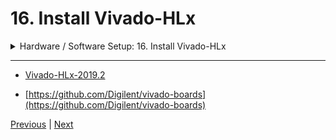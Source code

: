 # 16. Install Vivado-HLx

<details>
  <summary> Hardware / Software Setup: 16. Install Vivado-HLx </summary>

<p align = "center" >
    <img src = "https://rfpga.s3.us-west-1.amazonaws.com/HLS-for-FPGA-Part-1-Combinational-Circuits/images/16_Install-Vivado-HLx.png" width = "90%" > 
    <img src = "https://rfpga.s3.us-west-1.amazonaws.com/HLS-for-FPGA-Part-1-Combinational-Circuits/images/16_Install-Vivado-HLx_2.png" width = "90%" > 
    <img src = "https://rfpga.s3.us-west-1.amazonaws.com/HLS-for-FPGA-Part-1-Combinational-Circuits/images/16_Install-Vivado-HLx_3.png" width = "90%" > 
    <img src = "https://rfpga.s3.us-west-1.amazonaws.com/HLS-for-FPGA-Part-1-Combinational-Circuits/images/16_Install-Vivado-HLx_4.png" width = "90%" > 
    <img src = "https://rfpga.s3.us-west-1.amazonaws.com/HLS-for-FPGA-Part-1-Combinational-Circuits/images/16_Install-Vivado-HLx_5.png" width = "90%" > 
    <img src = "https://rfpga.s3.us-west-1.amazonaws.com/HLS-for-FPGA-Part-1-Combinational-Circuits/images/16_Install-Vivado-HLx_6.png" width = "90%" > 
    <img src = "https://rfpga.s3.us-west-1.amazonaws.com/HLS-for-FPGA-Part-1-Combinational-Circuits/images/16_Install-Vivado-HLx_7.png" width = "90%" > 
    <img src = "https://rfpga.s3.us-west-1.amazonaws.com/HLS-for-FPGA-Part-1-Combinational-Circuits/images/16_Install-Vivado-HLx_8.png" width = "90%" > 
    <img src = "https://rfpga.s3.us-west-1.amazonaws.com/HLS-for-FPGA-Part-1-Combinational-Circuits/images/16_Install-Vivado-HLx_9.png" width = "90%" > 
    <img src = "https://rfpga.s3.us-west-1.amazonaws.com/HLS-for-FPGA-Part-1-Combinational-Circuits/images/16_Install-Vivado-HLx_10.png" width = "90%" > 
    <img src = "https://rfpga.s3.us-west-1.amazonaws.com/HLS-for-FPGA-Part-1-Combinational-Circuits/images/16_Install-Vivado-HLx_11.png" width = "90%" > 
    <img src = "https://rfpga.s3.us-west-1.amazonaws.com/HLS-for-FPGA-Part-1-Combinational-Circuits/images/16_Install-Vivado-HLx_12.png" width = "90%" > 
    <img src = "https://rfpga.s3.us-west-1.amazonaws.com/HLS-for-FPGA-Part-1-Combinational-Circuits/images/16_Install-Vivado-HLx_13.png" width = "90%" > 
    <img src = "https://rfpga.s3.us-west-1.amazonaws.com/HLS-for-FPGA-Part-1-Combinational-Circuits/images/16_Install-Vivado-HLx_14.png" width = "90%" > 
    <img src = "https://rfpga.s3.us-west-1.amazonaws.com/HLS-for-FPGA-Part-1-Combinational-Circuits/images/16_Install-Vivado-HLx_15.png" width = "90%" > 
    <img src = "https://rfpga.s3.us-west-1.amazonaws.com/HLS-for-FPGA-Part-1-Combinational-Circuits/images/16_Install-Vivado-HLx_16.png" width = "90%" > 

</p> 

</details>

---

-   [Vivado-HLx-2019.2](https://www.xilinx.com/support/download/index.html/content/xilinx/en/downloadNav/vivado-design-tools/archive.html)

-   [https://github.com/Digilent/vivado-boards](https://github.com/Digilent/vivado-boards)


[Previous](./15_Vivado-and-Vivado-HLS.md) | [Next](./17_Test-Installation.md)